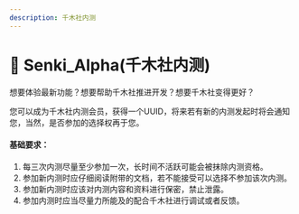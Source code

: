 ```yaml
---
description: 千木社内测
---
```


# 📝 Senki\_Alpha(千木社内测)

想要体验最新功能？想要帮助千木社推进开发？想要千木社变得更好？

您可以成为千木社内测会员，获得一个UUID，将来若有新的内测发起时将会通知您，当然，是否参加的选择权再于您。

#### 基础要求：

1. 每三次内测尽量至少参加一次，长时间不活跃可能会被抹除内测资格。
2. 参加新内测时应仔细阅读附带的文档，若不能接受可以选择不参加该次内测。
3. 参加新内测时应该对内测内容和资料进行保密，禁止泄露。
4. 参加内测时应当尽量力所能及的配合千木社进行调试或者反馈。
